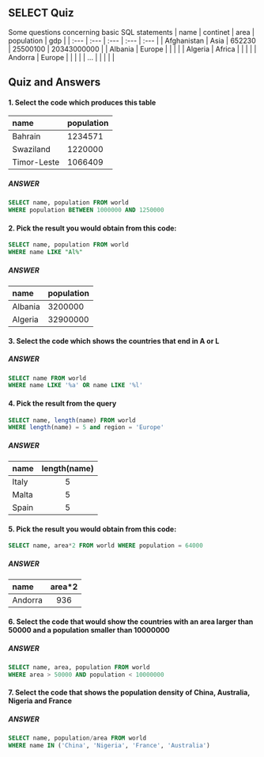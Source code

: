 ## SELECT Quiz
Some questions concerning basic SQL statements
| name | continet | area | population | gdp |
| :--- | :--- | :--- | :--- | :--- |
| Afghanistan | Asia | 652230 | 25500100 | 20343000000 |
| Albania | Europe |  |  |  |
| Algeria | Africa |  |  |  |
| Andorra | Europe |  |  |  |
| ... |  |  |  |  |

## Quiz and Answers
#### 1. Select the code which produces this table
| name | population |
| :--- | :--- | 
| Bahrain | 1234571 | 
| Swaziland | 1220000 |
| Timor-Leste | 1066409 |

##### ANSWER
```SQL
SELECT name, population FROM world
WHERE population BETWEEN 1000000 AND 1250000
```


#### 2. Pick the result you would obtain from this code:
```SQL
SELECT name, population FROM world
WHERE name LIKE "Al%"
```

##### ANSWER
| name | population |
| :--- | :--- | 
| Albania | 3200000 | 
| Algeria | 32900000 |


#### 3. Select the code which shows the countries that end in A or L
##### ANSWER
```SQL
SELECT name FROM world
WHERE name LIKE '%a' OR name LIKE '%l'
```


#### 4. Pick the result from the query
```SQL
SELECT name, length(name) FROM world
WHERE length(name) = 5 and region = 'Europe'
```

##### ANSWER
| name | length(name) |
| :--- | :---: | 
| Italy | 5 | 
| Malta | 5 |
| Spain | 5 |


#### 5. Pick the result you would obtain from this code:
```SQL
SELECT name, area*2 FROM world WHERE population = 64000
```

##### ANSWER
| name | area*2 |
| :--- | :---: | 
| Andorra | 936 |


#### 6. Select the code that would show the countries with an area larger than 50000 and a population smaller than 10000000
##### ANSWER
```SQL
SELECT name, area, population FROM world
WHERE area > 50000 AND population < 10000000
```


#### 7. Select the code that shows the population density of China, Australia, Nigeria and France
##### ANSWER
```SQL
SELECT name, population/area FROM world
WHERE name IN ('China', 'Nigeria', 'France', 'Australia')
```